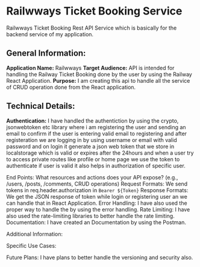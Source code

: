 # Railwways Ticket Booking Service
Railwways Ticket Booking Rest API Service which is basically for the backend service of my application.

## General Information:

**Application Name:** Railwways
**Target Audience:** API is intended for handling the Railway Ticket Booking done by the user by using the Railway React Application.
**Purpose:** I am creating this api to handle all the service of CRUD operation done from the React application.

## Technical Details:

**Authentication:** I have handled the authentiction by using the crypto, jsonwebtoken etc library where i am registering the user and sending an email to confirm if the user is entering valid email to registering and after registeration we are logging in by using username or email with valid password and on login it generate a json web token that we store in localstorage which is valid or expires after the 24hours and when a user try to access private routes like profile or home page we use the token to authenticate if user is valid it also helps in authorization of specific user.

End Points: What resources and actions does your API expose? (e.g., /users, /posts, /comments, CRUD operations)
Request Formats: We send tokens in req.header.authorization in `Bearer ${Token}`
Response Formats: We get the JSON response of token while login or registering user an we can handle that in React Application.
Error Handling: I have also used the proper way to handle the by using the error handling.
Rate Limiting: I have also used the rate-limiting libraries to better handle the rate limiting.
Documentation: I have created an Documentation by using the Postman.

Additional Information:

Specific Use Cases: 

Future Plans: I have plans to better handle the versioning and security also.

